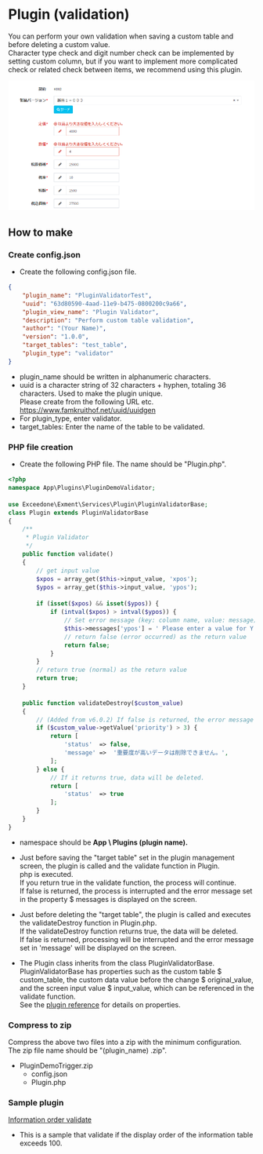 # Plugin (validation)
You can perform your own validation when saving a custom table and before deleting a custom value.  
Character type check and digit number check can be implemented by setting custom column, but if you want to implement more complicated check or related check between items, we recommend using this plugin.  

![validation plugin example](img/plugin/plugin_validate1.png)   

## How to make

### Create config.json
- Create the following config.json file.  

~~~ json
{
    "plugin_name": "PluginValidatorTest",
    "uuid": "63d80590-4aad-11e9-b475-0800200c9a66",
    "plugin_view_name": "Plugin Validator",
    "description": "Perform custom table validation",
    "author": "(Your Name)",
    "version": "1.0.0",
    "target_tables": "test_table",
    "plugin_type": "validator"
}
~~~

- plugin_name should be written in alphanumeric characters.  
- uuid is a character string of 32 characters + hyphen, totaling 36 characters. Used to make the plugin unique.  
Please create from the following URL etc.  
https://www.famkruithof.net/uuid/uuidgen
- For plugin_type, enter validator.  
- target_tables: Enter the name of the table to be validated.


### PHP file creation
- Create the following PHP file. The name should be "Plugin.php".  

~~~ php
<?php
namespace App\Plugins\PluginDemoValidator;

use Exceedone\Exment\Services\Plugin\PluginValidatorBase;
class Plugin extends PluginValidatorBase
{
    /**
     * Plugin Validator
     */
    public function validate()
    {
        // get input value
        $xpos = array_get($this->input_value, 'xpos');
        $ypos = array_get($this->input_value, 'ypos');

        if (isset($xpos) && isset($ypos)) {
            if (intval($xpos) > intval($ypos)) {
                // Set error message (key: column name, value: message)
                $this->messages['ypos'] = ' Please enter a value for Y greater than X.';;
                // return false (error occurred) as the return value
                return false;
            }
        }
        // return true (normal) as the return value
        return true;
    }

    public function validateDestroy($custom_value)
    {
        // (Added from v6.0.2) If false is returned, the error message set in 'message' will be displayed on the screen without deleting the data.
        if ($custom_value->getValue('priority') > 3) {
            return [
                'status'  => false,
                'message' =>  '重要度が高いデータは削除できません。',
            ];
        } else {
            // If it returns true, data will be deleted.
            return [
                'status'  => true
            ];
        }
    }
}
~~~
- namespace should be **App \ Plugins (plugin name).**

- Just before saving the "target table" set in the plugin management screen, the plugin is called and the validate function in Plugin.  
php is executed.  
If you return true in the validate function, the process will continue.  
If false is returned, the process is interrupted and the error message set in the property $ messages is displayed on the screen.  

- Just before deleting the "target table", the plugin is called and executes the validateDestroy function in Plugin.php.  
If the validateDestroy function returns true, the data will be deleted.  
If false is returned, processing will be interrupted and the error message set in 'message' will be displayed on the screen.  

- The Plugin class inherits from the class PluginValidatorBase.  
PluginValidatorBase has properties such as the custom table $ custom_table, the custom data value before the change $ original_value, and the screen input value $ input_value, which can be referenced in the validate function.  
See the [plugin reference](/plugin_reference.md) for details on properties.

### Compress to zip
Compress the above two files into a zip with the minimum configuration.  
The zip file name should be "(plugin_name) .zip".  
- PluginDemoTrigger.zip
    - config.json
    - Plugin.php

### Sample plugin
[Information order validate](https://github.com/exment-git/plugin-sample/tree/main/validation/PluginValidatorTest)  
- This is a sample that validate if the display order of the information table exceeds 100.  

